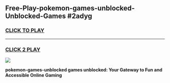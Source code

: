 
## Free-Play-pokemon-games-unblocked-Unblocked-Games #2adyg
<h3>
<a href="https://news.freeplayer.one?title=pokemon-games-unblocked&ref=8M">CLICK TO PLAY</a></h3>
<hr>

<h3>
<a href="https://news.freeplayer.one?title=pokemon-games-unblocked&ref=8M">CLICK 2 PLAY</a>
  
</h3>

<a href="https://news.freeplayer.one?title=pokemon-games-unblocked&ref=8M"><img src="https://clearcache.store/games.png"></a>


**pokemon-games-unblocked games unblocked: Your Gateway to Fun and Accessible Online Gaming**
